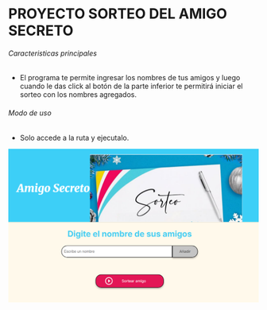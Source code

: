 
<H1>PROYECTO SORTEO DEL AMIGO SECRETO</H1>

###### Caracteristicas principales
- El programa te permite ingresar los nombres de tus amigos y luego cuando le das click al botón de la parte inferior  te permitirá iniciar el sorteo con los nombres agregados.

###### Modo de uso
- Solo accede a la ruta y ejecutalo.

<img src="logo.png">

